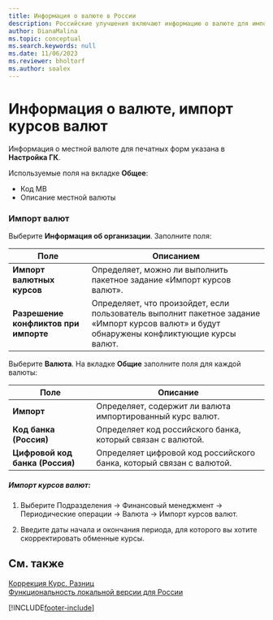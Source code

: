```yaml
---
title: Информация о валюте в России
description: Российские улучшения включают информацию о валюте для импорта курсов валют.
author: DianaMalina
ms.topic: conceptual
ms.search.keywords: null
ms.date: 11/06/2023
ms.reviewer: bholtorf
ms.author: soalex
---
```


# Информация о валюте, импорт курсов валют

Информация о местной валюте для печатных форм указана в **Настройка ГК**.

Используемые поля на вкладке **Общее**:

- Код МВ
- Описание местной валюты

### Импорт валют

Выберите **Информация об организации**. Заполните поля:

| Поле                          | Описанием                                                  |
| ------------------------------ | ------------------------------------------------------------ |
| **Импорт валютных курсов**   | Определяет, можно ли выполнить пакетное задание «Импорт курсов валют». |
| **Разрешение конфликтов при импорте** | Определяет, что произойдет, если пользователь выполнит пакетное задание «Импорт курсов валют» и будут обнаружены конфликтующие курсы валют. |

Выберите **Валюта**. На вкладке **Общие** заполните поля для каждой валюты:

| Поле                    | Описание                                                  |
| ------------------------ | ------------------------------------------------------------ |
| **Импорт**               | Определяет, содержит ли валюта импортированный курс валют.     |
| **Код банка (Россия)**         | Определяет код российского банка, который связан с валютой. |
| **Цифровой код банка (Россия)** | Определяет цифровой код российского банка, который связан с валютой. |

##### Импорт курсов валют:

1. Выберите Подразделения -> Финансовый менеджмент -> Периодические операции -> Валюта -> Импорт курсов валют.

2. Введите даты начала и окончания периода, для которого вы хотите скорректировать обменные курсы.

## См. также

[Коррекция Курс. Разниц](Adjust-Exchange-Rates.md)  
[Функциональность локальной версии для России](russia-local-functionality.md)  


[!INCLUDE[footer-include](../../includes/footer-banner.md)]